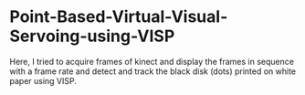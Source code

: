 # Point-Based-Virtual-Visual-Servoing-using-VISP

Here, I tried to acquire frames of kinect and display the frames in sequence with a frame rate and detect and track the black disk (dots) printed on white paper using VISP.
